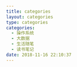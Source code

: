 ```yaml
---
title: categories
layout: categories
type: categories
categories:
  - 操作系统
  - 大数据
  - 生活随笔
  - 读书笔记
date: 2018-11-16 22:10:37
---
```

